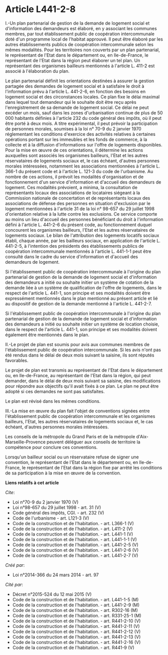 # Article L441-2-8

I.-Un plan partenarial de gestion de la demande de logement social et d'information des demandeurs est élaboré, en y
associant les communes membres, par tout établissement public de coopération intercommunale doté d'un programme local de
l'habitat approuvé. Il peut être élaboré par les autres établissements publics de coopération intercommunale selon les mêmes
modalités. Pour les territoires non couverts par un plan partenarial, le représentant de l'Etat dans le département ou, en
Ile-de-France, le représentant de l'Etat dans la région peut élaborer un tel plan. Un représentant des organismes bailleurs
mentionnés à l'article L. 411-2 est associé à l'élaboration du plan. 

Le plan partenarial définit les orientations destinées à assurer la gestion partagée des demandes de logement social et à
satisfaire le droit à l'information prévu à l'article L. 441-2-6, en fonction des besoins en logement social et des
circonstances locales. Ce plan fixe le délai maximal dans lequel tout demandeur qui le souhaite doit être reçu après
l'enregistrement de sa demande de logement social. Ce délai ne peut excéder un mois, sauf dans les zones d'urbanisation
continue de plus de 50 000 habitants définies à l'article 232 du code général des impôts, où il peut être porté à deux mois.
A titre expérimental, il peut prévoir la participation de personnes morales, soumises à la loi n° 70-9 du 2 janvier 1970
réglementant les conditions d'exercice des activités relatives à certaines opérations portant sur les immeubles et les fonds
de commerce, à la collecte et à la diffusion d'informations sur l'offre de logements disponibles. Pour la mise en œuvre de
ces orientations, il détermine les actions auxquelles sont associés les organismes bailleurs, l'Etat et les autres
réservataires de logements sociaux et, le cas échéant, d'autres personnes morales intéressées, notamment les associations
mentionnées à l'article L. 366-1 du présent code et à l'article L. 121-3 du code de l'urbanisme. Au nombre de ces actions, il
prévoit les modalités d'organisation et de fonctionnement d'un service d'information et d'accueil des demandeurs de logement.
Ces modalités prévoient, a minima, la consultation de représentants locaux des associations de locataires siégeant à la
Commission nationale de concertation et de représentants locaux des associations de défense des personnes en situation
d'exclusion par le logement mentionnées à l'article 31 de la loi n° 98-657 du 29 juillet 1998 d'orientation relative à la
lutte contre les exclusions. Ce service comporte au moins un lieu d'accueil des personnes bénéficiant du droit à
l'information défini à l'article L. 441-2-6 du présent code, au fonctionnement duquel concourent les organismes bailleurs,
l'Etat et les autres réservataires de logements sociaux. Le bilan de l'attribution des logements locatifs sociaux établi,
chaque année, par les bailleurs sociaux, en application de l'article L. 441-2-5, à l'intention des présidents des
établissements publics de coopération intercommunale mentionnés à l'article L. 441-1-1 peut être consulté dans le cadre du
service d'information et d'accueil des demandeurs de logement. 

Si l'établissement public de coopération intercommunale à l'origine du plan partenarial de gestion de la demande de logement
social et d'information des demandeurs a initié ou souhaite initier un système de cotation de la demande liée à un système de
qualification de l'offre de logements, dans le respect de l'article L. 441-1, son principe et ses modalités doivent être
expressément mentionnés dans le plan mentionné au présent article et lié au dispositif de gestion de la demande mentionné à
l'article L. 441-2-7. 

Si l'établissement public de coopération intercommunale à l'origine du plan partenarial de gestion de la demande de logement
social et d'information des demandeurs a initié ou souhaite initier un système de location choisie, dans le respect de
l'article L. 441-1, son principe et ses modalités doivent également être mentionnés dans le plan. 

II.-Le projet de plan est soumis pour avis aux communes membres de l'établissement public de coopération intercommunale. Si
les avis n'ont pas été rendus dans le délai de deux mois suivant la saisine, ils sont réputés favorables. 

Le projet de plan est transmis au représentant de l'Etat dans le département ou, en Ile-de-France, au représentant de l'Etat
dans la région, qui peut demander, dans le délai de deux mois suivant sa saisine, des modifications pour répondre aux
objectifs qu'il avait fixés à ce plan. Le plan ne peut être adopté si ces demandes ne sont pas satisfaites. 

Le plan est révisé dans les mêmes conditions. 

III.-La mise en œuvre du plan fait l'objet de conventions signées entre l'établissement public de coopération intercommunale
et les organismes bailleurs, l'Etat, les autres réservataires de logements sociaux et, le cas échéant, d'autres personnes
morales intéressées. 

Les conseils de la métropole du Grand Paris et de la métropole d'Aix-Marseille-Provence peuvent déléguer aux conseils de
territoire la compétence pour conclure ces conventions. 

Lorsqu'un bailleur social ou un réservataire refuse de signer une convention, le représentant de l'Etat dans le département
ou, en Ile-de-France, le représentant de l'Etat dans la région fixe par arrêté les conditions de sa participation à la mise
en œuvre de la convention.

**Liens relatifs à cet article**

_Cite_:

  - Loi n°70-9 du 2 janvier 1970 (V)
  - Loi n°98-657 du 29 juillet 1998 - art. 31 (V)
  - Code général des impôts, CGI. - art. 232 (V)
  - Code de l'urbanisme - art. L121-3 (V)
  - Code de la construction et de l'habitation. - art. L366-1 (V)
  - Code de la construction et de l'habitation. - art. L411-2 (V)
  - Code de la construction et de l'habitation. - art. L441-1 (V)
  - Code de la construction et de l'habitation. - art. L441-1-1 (V)
  - Code de la construction et de l'habitation. - art. L441-2-5 (V)
  - Code de la construction et de l'habitation. - art. L441-2-6 (V)
  - Code de la construction et de l'habitation. - art. L441-2-7 (V)

_Créé par_:

  - Loi n°2014-366 du 24 mars 2014 - art. 97

_Cité par_:

  - Décret n°2015-524 du 12 mai 2015 (V)
  - Code de la construction et de l'habitation. - art. L441-1-5 (M)
  - Code de la construction et de l'habitation. - art. L441-2-9 (M)
  - Code de la construction et de l'habitation. - art. R302-16 (M)
  - Code de la construction et de l'habitation. - art. R331-25-1 (M)
  - Code de la construction et de l'habitation. - art. R441-2-10 (V)
  - Code de la construction et de l'habitation. - art. R441-2-11 (V)
  - Code de la construction et de l'habitation. - art. R441-2-12 (V)
  - Code de la construction et de l'habitation. - art. R441-2-13 (V)
  - Code de la construction et de l'habitation. - art. R441-2-16 (V)
  - Code de la construction et de l'habitation. - art. R441-9 (V)
